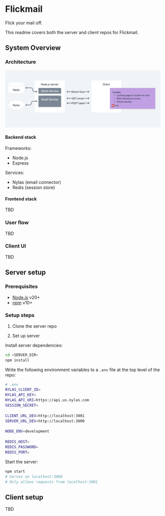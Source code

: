 # Flickmail

Flick your mail off.

This readme covers both the server and client repos for Flickmail.

## System Overview

### Architecture

![Architecture](./images/system-v0.1.png)

#### Backend stack

Frameworks:

- Node.js
- Express

Services:

- Nylas (email connector)
- Redis (session store)

#### Frontend stack

TBD

### User flow

TBD

### Client UI

TBD

## Server setup

### Prerequisites

- [Node.js](https://nodejs.org/en/download/) v20+
- [npm](https://www.npmjs.com/get-npm) v10+

### Setup steps

1. Clone the server repo

2. Set up server

Install server dependencies:

```bash
cd <SERVER_DIR>
npm install
```

Write the following environment variables to a `.env` file at the top level of the repo:

```bash
# .env
NYLAS_CLIENT_ID=
NYLAS_API_KEY=
NYLAS_API_URI=https://api.us.nylas.com
SESSION_SECRET=

CLIENT_URL_DEV=http://localhost:3001
SERVER_URL_DEV=http://localhost:3000

NODE_ENV=development

REDIS_HOST=
REDIS_PASSWORD=
REDIS_PORT=
```

Start the server:

```bash
npm start
# Serves on localhost:3000
# Only allows requests from localhost:3001
```

## Client setup

TBD
